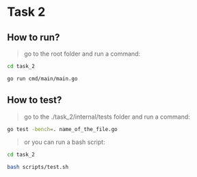# Task 2

## How to run?

> go to the root folder and run a command:

```bash
cd task_2

go run cmd/main/main.go
```

## How to test?

> go to the ./task_2/internal/tests folder and run a command:

```bash
go test -bench=. name_of_the_file.go
```

> or you can run a bash script:

```bash
cd task_2

bash scripts/test.sh
```
